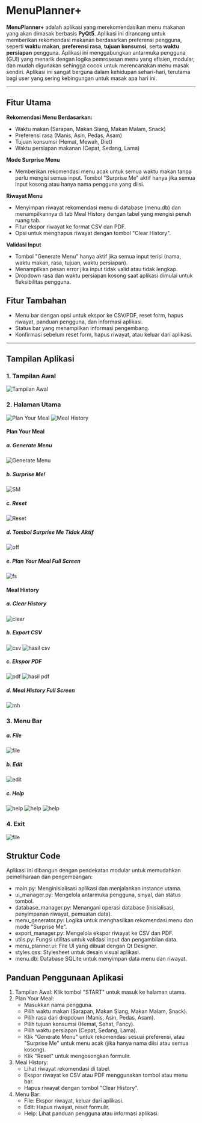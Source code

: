 # MenuPlanner+

**MenuPlanner+** adalah aplikasi yang merekomendasikan menu makanan yang akan dimasak berbasis **PyQt5**. Aplikasi ini dirancang untuk memberikan rekomendasi makanan berdasarkan preferensi pengguna, seperti **waktu makan**, **preferensi rasa**, **tujuan konsumsi**, serta **waktu persiapan** pengguna. Aplikasi ini menggabungkan antarmuka pengguna (GUI) yang menarik dengan logika pemrosesan menu yang efisien, modular, dan mudah digunakan sehingga cocok untuk merencanakan menu masak sendiri. Aplikasi ini sangat berguna dalam kehidupan sehari-hari, terutama bagi user yang sering kebingungan untuk masak apa hari ini.

---

## Fitur Utama

**Rekomendasi Menu Berdasarkan:**

- Waktu makan (Sarapan, Makan Siang, Makan Malam, Snack)
- Preferensi rasa (Manis, Asin, Pedas, Asam)
- Tujuan konsumsi (Hemat, Mewah, Diet)
- Waktu persiapan makanan (Cepat, Sedang, Lama)

**Mode Surprise Menu**

- Memberikan rekomendasi menu acak untuk semua waktu makan tanpa perlu mengisi semua input. Tombol "Surprise Me" aktif hanya jika semua input kosong atau hanya nama pengguna yang diisi.

**Riwayat Menu**

- Menyimpan riwayat rekomendasi menu di database (menu.db) dan menampilkannya di tab Meal History dengan tabel yang mengisi penuh ruang tab.
- Fitur ekspor riwayat ke format CSV dan PDF.
- Opsi untuk menghapus riwayat dengan tombol "Clear History".

**Validasi Input**

- Tombol "Generate Menu" hanya aktif jika semua input terisi (nama, waktu makan, rasa, tujuan, waktu persiapan).
- Menampilkan pesan error jika input tidak valid atau tidak lengkap.
- Dropdown rasa dan waktu persiapan kosong saat aplikasi dimulai untuk fleksibilitas pengguna.

## Fitur Tambahan

- Menu bar dengan opsi untuk ekspor ke CSV/PDF, reset form, hapus riwayat, panduan pengguna, dan informasi aplikasi.
- Status bar yang menampilkan informasi pengembang.
- Konfirmasi sebelum reset form, hapus riwayat, atau keluar dari aplikasi.

---

## Tampilan Aplikasi

### 1. Tampilan Awal

![Tampilan Awal](output/start.png)

### 2. Halaman Utama

![Plan Your Meal](output/main_page.png)
![Meal History](output/meal_history.png)

#### Plan Your Meal

##### a. Generate Menu

![Generate Menu](output/generate_menu.png)

##### b. Surprise Me!

![SM](output/surprise_me.png)

##### c. Reset

![Reset](output/reset_form.png)

##### d. Tombol Surprise Me Tidak Aktif

![off](output/suprise_off.png)

##### e. Plan Your Meal Full Screen

![fs](output/full_screen2.png)

#### Meal History

##### a. Clear History

![clear](output/clear_history.png)

##### b. Export CSV

![csv](output/ekspor_csv.png)
![hasil csv](output/csv.png)

##### c. Ekspor PDF

![pdf](output/ekspor_pdf.png)
![hasil pdf](output/pdf.png)

##### d. Meal History Full Screen

![mh](output/full_screen1.png)

### 3. Menu Bar

##### a. File

![file](output/file.png)

##### b. Edit

![edit](output/edit.png)

##### c. Help

![help](output/help.png)
![help](output/about.png)
![help](output/user_guide.png)

### 4. Exit

![file](output/exit.png)

## Struktur Code

Aplikasi ini dibangun dengan pendekatan modular untuk memudahkan pemeliharaan dan pengembangan:

- main.py: Menginisialisasi aplikasi dan menjalankan instance utama.
- ui_manager.py: Mengelola antarmuka pengguna, sinyal, dan status tombol.
- database_manager.py: Menangani operasi database (inisialisasi, penyimpanan riwayat, pemuatan data).
- menu_generator.py: Logika untuk menghasilkan rekomendasi menu dan mode "Surprise Me".
- export_manager.py: Mengelola ekspor riwayat ke CSV dan PDF.
- utils.py: Fungsi utilitas untuk validasi input dan pengambilan data.
- menu_planner.ui: File UI yang dibuat dengan Qt Designer.
- styles.qss: Stylesheet untuk desain visual aplikasi.
- menu.db: Database SQLite untuk menyimpan data menu dan riwayat.

## Panduan Penggunaan Aplikasi

1. Tampilan Awal: Klik tombol "START" untuk masuk ke halaman utama.
2. Plan Your Meal:
   - Masukkan nama pengguna.
   - Pilih waktu makan (Sarapan, Makan Siang, Makan Malam, Snack).
   - Pilih rasa dari dropdown (Manis, Asin, Pedas, Asam).
   - Pilih tujuan konsumsi (Hemat, Sehat, Fancy).
   - Pilih waktu persiapan (Cepat, Sedang, Lama).
   - Klik "Generate Menu" untuk rekomendasi sesuai preferensi, atau "Surprise Me" untuk menu acak (jika hanya nama diisi atau semua kosong).
   - Klik "Reset" untuk mengosongkan formulir.
3. Meal History:
   - Lihat riwayat rekomendasi di tabel.
   - Ekspor riwayat ke CSV atau PDF menggunakan tombol atau menu bar.
   - Hapus riwayat dengan tombol "Clear History".
4. Menu Bar:
   - File: Ekspor riwayat, keluar dari aplikasi.
   - Edit: Hapus riwayat, reset formulir.
   - Help: Lihat panduan pengguna atau informasi aplikasi.
